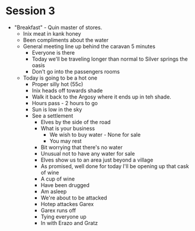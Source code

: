 # Session 3
 - "Breakfast" - Quin master of stores.
   - Inix meat in kank honey
   - Been compliments about the water
   - General meeting line up behind the caravan 5 minutes
     - Everyone is there
     - Today we'll be traveling longer than normal to Silver springs the oasis
     - Don't go into the passengers rooms
   - Today is going to be a hot one
     - Proper silly hot (55c)
     - Inix heads off towards shade
     - Walk it back to the Argosy where it ends up in teh shade.
     - Hours pass - 2 hours to go
     - Sun is low in the sky
     - See a settlement
       - Elves by the side of the road
       - What is your business 
         - We wish to buy water - None for sale
         - You may rest
       - Bit worrying that there's no water
       - Unusual not to have any water for sale
       - Elves show us to an area just beyond a village
       - As promised, well done for today I'll be opening up that cask of wine
       - A cup of wine
       - Have been drugged
       - Am asleep
       - We're about to be attacked
       - Hotep attackes Garex
       - Garex runs off
       - Tying everyone up
       - In with Erazo and Gratz